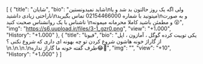 [
  {
    "title": "شایان",
    "bio": "شاید نمیدونستین\nولی اگه یک روز حالتون بد شد و یا ناراحتی زیادی داشتید\nمیتونید با شماره 02154466000 تماس بگیرید\nو به صورت ناشناس با یک روانشناس صحبت کنید \nو مطمئن باشید کاملا محرمانه میمونه 😮",
    "img": "https://s6.uupload.ir/files/3-1_gzr0.png",
    "view": "+1،000",
    "History": "+1،000"
  },
  {
    "title": "فیونا",
    "bio": "یکی توییت کرده گوگل ، آمازون ، اپل از گاراژ خونه هاشون شروع کردن تو چه بهونه ای داری که شروع نکنی ؟\n.\n.\n.\nطرف گفته خونه ما گاراژ نداره😂🤌",
    "img": "‌",
    "view": "+10",
    "History": "+1،000"
  }
]
